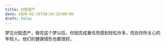 ```yaml
---
title: 分配遗产
date: 2020-02-15T20:54:12+08:00
draft: false
---
```


梦见分配遗产，做完这个梦以后，你因完成重任而感到轻松许多，而且你所关心的年轻人，他们的健康情形也都很好。
